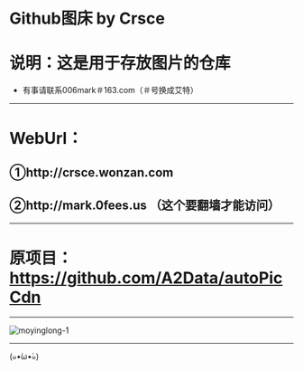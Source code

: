 Github图床 by Crsce
===
# 说明：这是用于存放图片的仓库
* 有事请联系006mark＃163.com（＃号换成艾特）
---
# WebUrl：
## ①http://crsce.wonzan.com
## ②http://mark.0fees.us （这个要翻墙才能访问）
---
# 原项目：https://github.com/A2Data/autoPicCdn
---
![moyinglong-1](https://cdn.jsdelivr.net/gh/text-01/imagestorage/2020/08/23/ff3908.png "康什么康！没康过龙嘛？")

---
(๑•́ω•̀๑)

